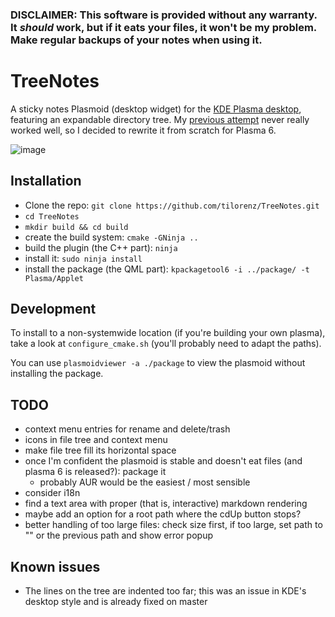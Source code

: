 ### DISCLAIMER: This software is provided without any warranty. It *should* work, but if it eats your files, it won't be my problem. Make regular backups of your notes when using it.

# TreeNotes
A sticky notes Plasmoid (desktop widget) for the [KDE Plasma desktop](https://kde.org/plasma-desktop/), featuring an expandable directory tree.
My [previous attempt](https://github.com/tilorenz/DirNotes) never really worked well, so I decided to rewrite it from scratch for Plasma 6.

![image](https://github.com/tilorenz/TreeNotes/assets/59516401/1a5ed5ae-5fce-4b67-9f0f-ff3af8bb8e87)


## Installation
- Clone the repo: `git clone https://github.com/tilorenz/TreeNotes.git`
- `cd TreeNotes`
- `mkdir build && cd build`
- create the build system: `cmake -GNinja ..`
- build the plugin (the C++ part): `ninja`
- install it: `sudo ninja install`
- install the package (the QML part): `kpackagetool6 -i ../package/ -t Plasma/Applet`

## Development
To install to a non-systemwide location (if you're building your own plasma), take a look at `configure_cmake.sh` (you'll probably need to adapt the paths).

You can use `plasmoidviewer -a ./package` to view the plasmoid without installing the package.

## TODO
- context menu entries for rename and delete/trash
- icons in file tree and context menu
- make file tree fill its horizontal space
- once I'm confident the plasmoid is stable and doesn't eat files (and plasma 6 is released?): package it
    - probably AUR would be the easiest / most sensible
- consider i18n
- find a text area with proper (that is, interactive) markdown rendering
- maybe add an option for a root path where the cdUp button stops?
- better handling of too large files: check size first, if too large, set path to "" or the previous path and show error popup

## Known issues
- The lines on the tree are indented too far; this was an issue in KDE's desktop style and is already fixed on master

